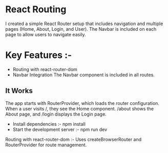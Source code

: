 # React Routing 
I created a simple React Router setup that includes navigation and multiple pages (Home, About, Login, and User). The Navbar is included on each page to allow users to navigate easily.

# Key Features :-
- Routing with react-router-dom
- Navbar Integration
The Navbar component is included in all routes.

## It Works 
The app starts with RouterProvider, which loads the router configuration.
When a user visits /, they see the Home component.
/about shows the About page, and /login displays the Login page.

- Install dependencies :- npm install
- Start the development server :- npm run dev   

Routing with react-router-dom :- Uses createBrowserRouter and RouterProvider for route management.

